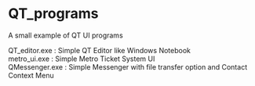 # QT_programs
A small example of QT UI programs<br>

QT_editor.exe : Simple QT Editor like Windows Notebook<br>
metro_ui.exe : Simple Metro Ticket System UI<br>
QMessenger.exe : Simple Messenger with file transfer option and Contact Context Menu

